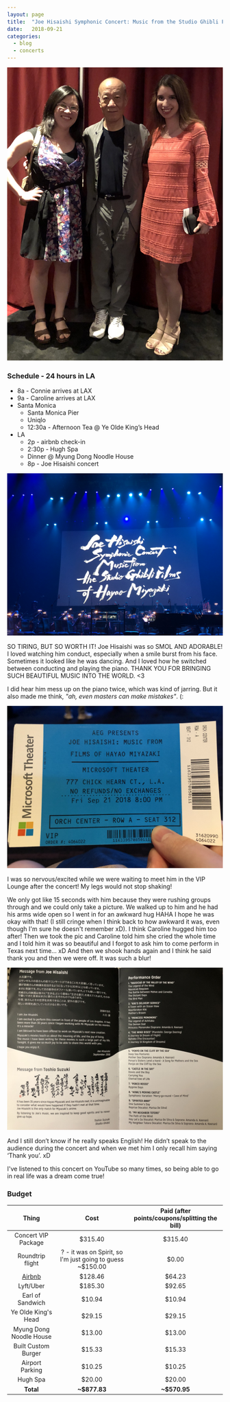 ```yaml
---
layout: page
title:  "Joe Hisaishi Symphonic Concert: Music from the Studio Ghibli Films of Hayao Miyazaki in Los Angeles"
date:   2018-09-21
categories:
  - blog
  - concerts
---
```


![](/assets/concerts/hisaishi/joe_hisaishi.jpeg)

### Schedule - 24 hours in LA
* 8a - Connie arrives at LAX
* 9a - Caroline arrives at LAX
* Santa Monica
    * Santa Monica Pier
    * Uniqlo
    * 12:30a - Afternoon Tea @ Ye Olde King’s Head
* LA
    * 2p - airbnb check-in
    * 2:30p - Hugh Spa
    * Dinner @ Myung Dong Noodle House
    * 8p - Joe Hisaishi concert

![](/assets/concerts/hisaishi/stage.jpeg)

SO TIRING, BUT SO WORTH IT! Joe Hisaishi was so SMOL AND ADORABLE! I loved watching him conduct, especially when a smile burst from his face. Sometimes it looked like he was dancing. And I loved how he switched between conducting and playing the piano. THANK YOU FOR BRINGING SUCH BEAUTIFUL MUSIC INTO THE WORLD. <3

I did hear him mess up on the piano twice, which was kind of jarring. But it also made me think, *"ah, even masters can make mistakes"*. (:

![](/assets/concerts/hisaishi/ticket.jpeg)

I was so nervous/excited while we were waiting to meet him in the VIP Lounge after the concert! My legs would not stop shaking!

We only got like 15 seconds with him because they were rushing groups through and we could only take a picture. We walked up to him and he had his arms wide open so I went in for an awkward hug HAHA I hope he was okay with that! (I still cringe when I think back to how awkward it was, even though I'm sure he doesn't remember xD). I think Caroline hugged him too after! Then we took the pic and Caroline told him she cried the whole time and I told him it was so beautiful and I forgot to ask him to come perform in Texas next time… xD And then we shook hands again and I think he said thank you and then we were off. It was such a blur!

![](/assets/concerts/hisaishi/program.jpeg)

And I still don’t know if he really speaks English! He didn’t speak to the audience during the concert and when we met him I only recall him saying ‘Thank you’. xD

I've listened to this concert on YouTube so many times, so being able to go in real life was a dream come true!

### Budget

| Thing | Cost | Paid (after points/coupons/splitting the bill) |
| :---: | :---: | :---: |
| Concert VIP Package | $315.40 | $315.40 |
| Roundtrip flight | ? - it was on Spirit, so I'm just going to guess ~$150.00 | $0.00 |
| [Airbnb][airbnb] | $128.46 | $64.23 |
| Lyft/Uber | $185.30 | $92.65 |
| Earl of Sandwich | $10.94 | $10.94 |
| Ye Olde King's Head | $29.15 | $29.15 |
| Myung Dong Noodle House | $13.00 | $13.00 |
| Built Custom Burger | $15.33 | $15.33 |
| Airport Parking | $10.25 | $10.25 |
| Hugh Spa | $20.00 | $20.00 |
| **Total** | **~$877.83** | **~$570.95** |

[airbnb]: https://www.airbnb.com/c/cfeng119?referral_share_id=4552498b-44fe-4d03-977c-dc5fb81325b5
